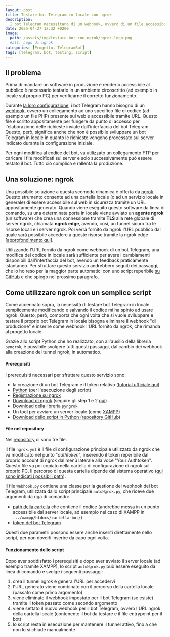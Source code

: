 ```yaml
---
layout: post
title: Testare bot Telegram in locale con ngrok
description:
  I bot Telegram necessitano di un webhook, ovvero di un file accessibile tramite URL, per eseguire il loro codice. Per sviluppare un bot Telegram, quindi, è necessario caricare ogni modifica sul server che ospita il codice, e questo può rallentare di molto la produzione. In questo articolo mostro come sviluppare bot Telegram in locale utilizzando ngrok con l'ausilio di un semplice script Python sviluppato da me per automatizzare diverse operazioni.
date: 2025-04-27 12:32 +0200
image:
  path: /assets/img/testare-bot-con-ngrok/ngrok-logo.png
  #alt: Logo di ngrok
categories: [Progetto, TelegramBot]
tags: [telegram, bot, testing, script]
---
```



## Il problema
Prima di mandare un software in produzione e renderlo accessibile al pubblico è necessario testarlo in un ambiente circoscritto (ad esempio in locale sul proprio PC) per verificarne il corretto funzionamento.

Durante [la loro configurazione](https://core.telegram.org/bots/tutorial), i bot Telegram hanno bisogno di un [webhook](https://it.wikipedia.org/wiki/Webhook), ovvero un collegamento ad uno specifico file di codice (ad esempio un file PHP) presente sul web e accessibile tramite URL. Questo file è scritto appositamente per fungere da punto di accesso per l'elaborazione delle richieste inviate dall'interfaccia del bot Telegram. Questo, però, significa anche che non è possibile sviluppare un bot Telegram in locale in quanto le richieste vengono processate sul server indicato durante la configurazione iniziale.

Per ogni modifica al codice del bot, va utilizzato un collegamento FTP per caricare i file modificati sul server e solo successivamente può essere testato il bot. Tutto ciò complica e rallenta la produzione.


## Una soluzione: **ngrok**
Una possibile soluzione a questa scomoda dinamica è offerta da [ngrok](https://ngrok.com/). Questo strumento consente ad una cartella locale (o ad un servizio locale in generale) di essere accessibile sul web in sicurezza tramite un URL appositamente generato. Quando viene eseguito questo software da linea di comando, su una determinata porta in locale viene avviato un **agente ngrok** (un software) che crea una connessione tramite **TLS** alla rete globale di server ngrok, chiamata **ngrok edge**, avendo, così, un tunnel sicuro tra le risorse locali e i server ngrok. Poi verrà fornito da ngrok l'URL pubblico dal quale sarà possibile accedere a queste risorse tramite la ngrok edge [[approfondimento qui](https://ngrok.com/docs/how-ngrok-works/)].

Utilizzando l'URL fornito da ngrok come webhook di un bot Telegram, una modifica del codice in locale sarà sufficiente per avere i cambiamenti disponibili dall'interfaccia del bot, avendo un feedback praticamente istantaneo. Per sfruttare questo servizio andrebbero seguiti dei passaggi, che io ho reso per la maggior parte automatici con uno script reperibile [su GitHub](https://github.com/giuseppetrivi/ngrok-for-testing-telegram-bot) e che spiego nel prossimo paragrafo.


## Come utilizzare ngrok con un semplice script
Come accennato sopra, la necessità di testare bot Telegram in locale semplicemente modificando e salvando il codice mi ha spinto ad usare ngrok. Questo, però, comporta che ogni volta che si vuole sviluppare e testare il proprio bot Telegram in locale bisogna eliminare il webhook "di produzione" e inserire come webhook l'URL fornito da ngrok, che rimanda al progetto locale. 

Grazie allo script Python che ho realizzato, con all'ausilio della libreria `pyngrok`, è possibile svolgere tutti questi passaggi, dal cambio dei webhook alla creazione del tunnel ngrok, in automatico.

#### Prerequisiti
I prerequisiti necessari per sfruttare questo servizio sono:
- la creazione di un bot Telegram e il token relativo ([tutorial ufficiale qui](https://core.telegram.org/bots/tutorial))
- [Python](https://www.python.org/) (per l'esecuzione degli script)
- [Registrazione su ngrok](https://dashboard.ngrok.com/signup)
- [Download di ngrok](https://ngrok.com/downloads/windows) (seguire gli step 1 e 2 [qui](https://ngrok.com/docs/getting-started/))
- [Download della libreria `pyngrok`](https://pypi.org/project/pyngrok/)
- Un tool per avviare un server locale (come [XAMPP](https://www.apachefriends.org/it/index.html))
- [Download dello script in Python (repository GitHub)](https://github.com/giuseppetrivi/ngrok-for-testing-telegram-bot)

#### File nel repository
Nel [repository](https://github.com/giuseppetrivi/ngrok-for-testing-telegram-bot) ci sono tre file.

Il file `ngrok.yml` è il file di configurazione principale utilizzato da ngrok che va modificato nel punto "*authtoken*", inserendo il token reperibile dal proprio account di ngrok dal menù laterale alla voce "Your Authtoken". Questo file va poi copiato nella cartella di configurazione di ngrok sul proprio PC. Il percorso di questa cartella dipende dal sistema operativo ([qui sono indicati i possibili path](https://ngrok.com/docs/agent/config/)).

Il file `Webhook.py` contiene una classe per la gestione dei webhook dei bot Telegram, utilizzata dallo script principale `autoNgrok.py`, che riceve due argomenti da riga di comando:
- <u>path della cartella</u> che contiene il codice (andrebbe messa in un punto accessibile dal server locale, ad esempio nel caso di XAMPP in `.../xampp/htdocs/cartella-bot/`)
- <u>token del bot Telegram</u>

Questi due parametri possono essere anche inseriti direttamente nello script, per non doverli inserire da capo ogni volta.

#### Funzionamento dello script
Dopo aver soddisfatto i prerequisiti e dopo aver avviato il server locale (ad esempio tramite XAMPP), lo script `autoNgrok.py` può essere eseguito da linea di comando e svolge i seguenti passaggi:
1. crea il tunnel ngrok e genera l'URL per accedervi
2. l'URL generato viene combinato con il percorso della cartella locale (passato come primo argomento)
3. viene eliminato il webhook impostato per il bot Telegram (se esiste) tramite il token passato come secondo argomento
4. viene settato il nuovo webhook per il bot Telegram, ovvero l'URL ngrok della cartella locale (contenente il bot da testare e il file entrypoint per il bot)
5. lo script resta in esecuzione per mantenere il tunnel attivo, fino a che non lo si chiude manualmente